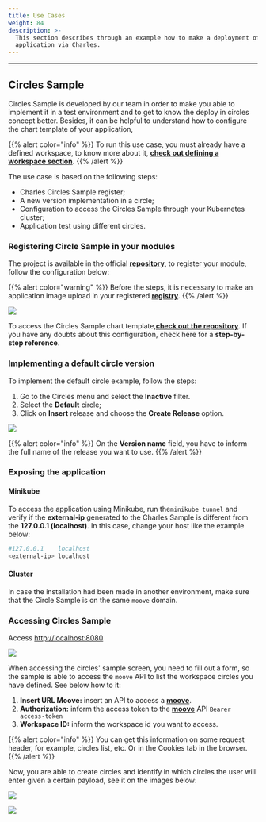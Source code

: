 ```yaml
---
title: Use Cases
weight: 84
description: >-
  This section describes through an example how to make a deployment of an
  application via Charles.
---
```


---

## Circles Sample

Circles Sample is developed by our team in order to make you able to implement it in a test environment and to get to know the deploy in circles concept better. Besides, it can be helpful to understand how to configure the chart template of your application,

{{% alert color="info" %}}
 To run this use case, you must already have a defined workspace, to know more about it, [**check out defining a workspace section**](/get-started/defining-a-workspace/overview/).
{{% /alert %}}

The use case is based on the following steps:

* Charles Circles Sample register;
* A new version implementation in a circle;
* Configuration to access the Circles Sample through your Kubernetes cluster;
* Application test using different circles.

### Registering Circle Sample in your modules

The project is available in the official [**repository**](http://github.com/zupit/charlescd), to register your module, follow the configuration below: 

{{% alert color="warning" %}}
Before the steps, it is necessary to make an application image upload in your registered [**registry**](/get-started/defining-a-workspace/docker-registry/). 
{{% /alert %}}

![](/shared/usscreen-shot-2020-08-12-at-17.34.57.png)

To access the Circles Sample chart template,[**check out the repository**](https://api.github.com/repos/zupit/charlescd/contents/samples/circles). If you have any doubts about this configuration, check here for a **step-by-step reference**. 

### Implementing a default circle version 

To implement the default circle example, follow the steps: 

1. Go to the Circles menu and select the **Inactive** filter. 
2. Select the **Default** circle; 
3. Click on **Insert** release and choose the **Create Release** option.

![](/shared/us2screen-shot-2020-08-12-at-18.11.44.png)

{{% alert color="info" %}}
On the **Version name** field, you have to inform the full name of the release you want to use. 
{{% /alert %}}

### Exposing the application 

#### Minikube

To access the application using Minikube, run the`minikube tunnel` and verify if the **external-ip** generated to the Charles Sample is different from the **127.0.0.1 \(localhost\)**. In this case, change your host like the example below: 


```bash
#127.0.0.1    localhost
<external-ip> localhost
```


#### Cluster

In case the installation had been made in another environment, make sure that the Circle Sample is on the same `moove` domain.

### Accessing Circles Sample

Access [http://localhost:8080](http://localhost:8080)

![](/shared/us3screen-shot-2020-08-12-at-21.48.08.png)

When accessing the circles' sample screen, you need to fill out a form, so the sample is able to access the `moove` API to list the workspace circles you have defined. See below how to it: 

1. **Insert URL Moove:** insert an API to access a [**moove**](/overview/).
2. **Authorization:** inform the access token to the [**moove**](/overview/) API `Bearer access-token`
3. **Workspace ID:** inform the workspace id you want to access. 

{{% alert color="info" %}}
You can get this information on some request header, for example, circles list, etc. Or in the Cookies tab in the browser.
{{% /alert %}}

Now, you are able to create circles and identify in which circles the user will enter given a certain payload, see it on the images below: 

![](/shared/us4screen-shot-2020-08-12-at-22.18.35.png)

![](/shared/us4screen-shot-2020-08-12-at-22.20.44.png)
